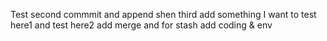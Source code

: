 Test
second commmit and append shen
third add something
I want to test here1 and test here2
add merge and for stash
add coding & env
